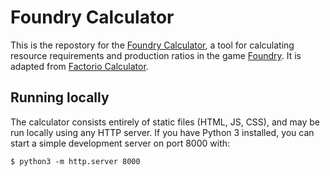 # Foundry Calculator

This is the repostory for the [Foundry Calculator](https://carionsm.github.io/Foundry-Calculator/calc.html), a tool for calculating resource requirements and production ratios in the game [Foundry](https://www.foundry-game.com/).
It is adapted from [Factorio Calculator](https://kirkmcdonald.github.io/calc.html).

## Running locally

The calculator consists entirely of static files (HTML, JS, CSS), and may be run locally using any HTTP server. If you have Python 3 installed, you can start a simple development server on port 8000 with:

```text
$ python3 -m http.server 8000
```
